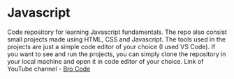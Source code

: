 # Javascript
Code repository for learning Javascript fundamentals. The repo also consist small projects made using HTML, CSS and Javascript.
The tools used in the projects are just a simple code editor of your choice (I used VS Code).
If you want to see and run the projects, you can simply clone the repository in your local machine and open it in code editor of your choice.
Link of YouTube channel - [Bro Code](https://www.youtube.com/watch?v=lfmg-EJ8gm4&t=15051s)

